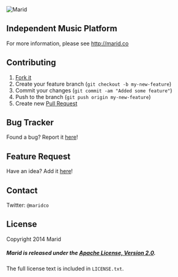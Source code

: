 ![Marid](https://raw.githubusercontent.com/maridco/marid/master/img/marid-color-xlarge.jpg)

## Independent Music Platform

For more information, please see http://marid.co

## Contributing

1. [Fork it](https://help.github.com/articles/fork-a-repo)
2. Create your feature branch (`git checkout -b my-new-feature`)
3. Commit your changes (`git commit -am "Added some feature"`)
4. Push to the branch (`git push origin my-new-feature`)
5. Create new [Pull Request](https://help.github.com/articles/using-pull-requests)

## Bug Tracker

Found a bug? Report it [here](https://github.com/maridco/marid/issues/)!

## Feature Request

Have an idea? Add it [here](https://github.com/maridco/marid/issues/)!

## Contact

Twitter: `@maridco`

## License

Copyright 2014 Marid

##### Marid is released under the [Apache License, Version 2.0](http://www.apache.org/licenses/LICENSE-2.0).
The full license text is included in `LICENSE.txt`.
